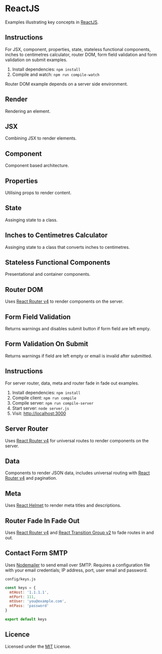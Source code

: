# ReactJS

Examples illustrating key concepts in [ReactJS](https://facebook.github.io/react/).

## Instructions

For JSX, component, properties, state, stateless functional components, inches to centimetres calculator, router DOM, form field validation and form validation on submit examples.

1. Install dependencies: `npm install`
2. Compile and watch: `npm run compile-watch`

Router DOM example depends on a server side environment.

## Render

Rendering an element.

## JSX

Combining JSX to render elements.

## Component

Component based architecture.

## Properties

Utilising props to render content.

## State

Assinging state to a class.

## Inches to Centimetres Calculator

Assinging state to a class that converts inches to centimetres.

## Stateless Functional Components

Presentational and container components.

## Router DOM

Uses [React Router v4](https://github.com/ReactTraining/react-router) to render components on the server.

## Form Field Validation

Returns warnings and disables submit button if form field are left empty.

## Form Validation On Submit

Returns warnings if field are left empty or email is invalid after submitted.

## Instructions

For server router, data, meta and router fade in fade out examples.

1. Install dependencies: `npm install`
2. Compile client: `npm run compile`
3. Compile server: `npm run compile-server`
4. Start server: `node server.js`
5. Visit: [http://localhost:3000](http://localhost:3000)

## Server Router

Uses [React Router v4](https://github.com/ReactTraining/react-router) for universal routes to render components on the server.

## Data

Components to render JSON data, includes universal routing with [React Router v4](https://github.com/ReactTraining/react-router) and pagination.

## Meta

Uses [React Helmet](https://github.com/nfl/react-helmet) to render meta titles and descriptions.

## Router Fade In Fade Out

Uses [React Router v4](https://github.com/ReactTraining/react-router) and [React Transition Group v2](https://github.com/reactjs/react-transition-group) to fade routes in and out.

## Contact Form SMTP

Uses [Nodemailer](https://nodemailer.com/about/) to send email over SMTP. Requires a configuration file with your email credentials; IP address, port, user email and password.

`config/keys.js`

``` js
const keys = {
  mtHost: '1.1.1.1',
  mtPort: 111,
  mtUser: 'you@example.com',
  mtPass: 'password'
}

export default keys
```

## Licence

Licensed under the [MIT](https://opensource.org/licenses/MIT) License.
